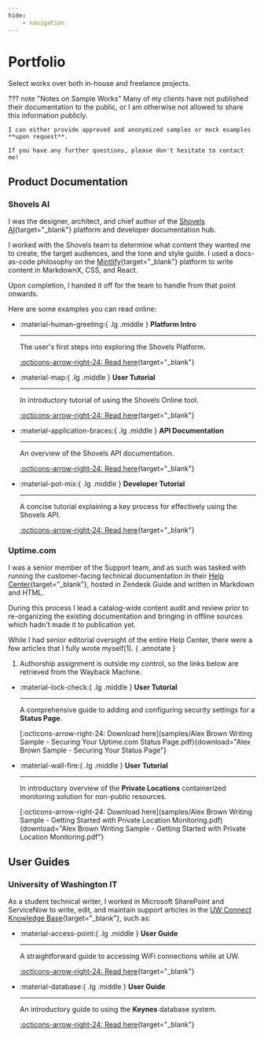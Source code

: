 ```yaml
---
hide:
    - navigation
---
```


# Portfolio

Select works over both in-house and freelance projects.

??? note "Notes on Sample Works"
    Many of my clients have not published their documentation to the public, or I am otherwise not allowed to share this information publicly. 

    I can either provide approved and anonymized samples or mock examples **upon request**. 

    If you have any further questions, please don't hesitate to contact me!

## Product Documentation

### Shovels AI

I was the designer, architect, and chief author of the [Shovels AI](https://docs.shovels.ai){target="_blank"} platform and developer documentation hub.

I worked with the Shovels team to determine what content they wanted me to create, the target audiences, and the tone and style guide. I used a docs-as-code philosophy on the [Mintlify](https://mintlify.com){target="_blank"} platform to write content in MarkdownX, CSS, and React. 

Upon completion, I handed it off for the team to handle from that point onwards. 

Here are some examples you can read online:

<div class="grid cards" markdown>

-   :material-human-greeting:{ .lg .middle } **Platform Intro**
    
    ---
    
    The user's first steps into exploring the Shovels Platform.

    [:octicons-arrow-right-24: Read here](https://docs.shovels.ai/docs/introduction){target="_blank"}

-   :material-map:{ .lg .middle } **User Tutorial**

    ---

    In introductory tutorial of using the Shovels Online tool.

    [:octicons-arrow-right-24: Read here](https://docs.shovels.ai/docs/tutorial-online-contractor-search){target="_blank"}

-   :material-application-braces:{ .lg .middle } **API Documentation**
    
    ---
    
    An overview of the Shovels API documentation.

    [:octicons-arrow-right-24: Read here](https://docs.shovels.ai/docs/shovels-api-introduction){target="_blank"}

-   :material-pot-mix:{ .lg .middle } **Developer Tutorial**
    
    ---
    
    A concise tutorial explaining a key process for effectively using the Shovels API.

    [:octicons-arrow-right-24: Read here](https://docs.shovels.ai/docs/tutorial-api-address-permit-history){target="_blank"}

</div>

### Uptime.com

I was a senior member of the Support team, and as such was tasked with running the customer-facing technical documentation in their [Help Center](https://support.uptime.com){target="_blank"}, hosted in Zendesk Guide and written in Markdown and HTML.

During this process I lead a catalog-wide content audit and review prior to re-organizing the existing documentation and bringing in offline sources which hadn't made it to publication yet. 

While I had senior editorial oversight of the entire Help Center, there were a few articles that I fully wrote myself(1).
{ .annotate }

1. Authorship assignment is outside my control, so the links below are retrieved from the Wayback Machine.

<div class="grid cards" markdown>

-   :material-lock-check:{ .lg .middle } **User Tutorial**
    
    ---
    
    A comprehensive guide to adding and configuring security settings for a **Status Page**.

    [:octicons-arrow-right-24: Download here](samples/Alex Brown Writing Sample - Securing Your Uptime.com Status Page.pdf){download="Alex Brown Sample - Securing Your Status Page"}

-   :material-wall-fire:{ .lg .middle } **User Tutorial**

    ---

    In introductory overview of the **Private Locations** containerized monitoring solution for non-public resources.

    [:octicons-arrow-right-24: Download here](samples/Alex Brown Writing Sample - Getting Started with Private Location Monitoring.pdf){download="Alex Brown Writing Sample - Getting Started with Private Location Monitoring.pdf"}

</div>

## User Guides

### University of Washington IT

As a student technical writer, I worked in Microsoft SharePoint and ServiceNow to write, edit, and maintain support articles in the [UW Connect Knowledge Base](https://uwconnect.uw.edu/it){target="_blank"}, such as:

<div class="grid cards" markdown>

-   :material-access-point:{ .lg .middle } **User Guide**
    
    ---
    
    A straightforward guide to accessing WiFi connections while at UW.

    [:octicons-arrow-right-24: Read here](https://uwconnect.uw.edu/it?id=kb_article_view&sysparm_article=KB0034253){target="_blank"}

-   :material-database:{ .lg .middle } **User Guide**
    
    ---
    
    An introductory guide to using the **Keynes** database system.

    [:octicons-arrow-right-24: Read here](https://uwconnect.uw.edu/it?id=kb_article_view&sysparm_article=KB0033950){target="_blank"}

</div>